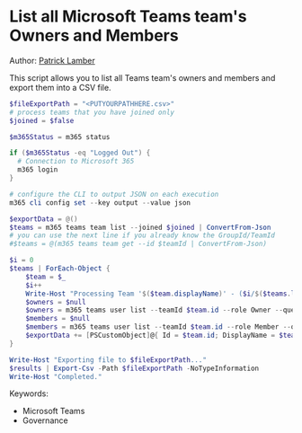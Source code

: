 # List all Microsoft Teams team's Owners and Members

Author: [Patrick Lamber](https://www.nubo.eu/List-All-Microsoft-Teams-Owners-And-Members/)

This script allows you to list all Teams team's owners and members and export them into a CSV file. 

```powershell tab="PowerShell Core"
$fileExportPath = "<PUTYOURPATHHERE.csv>"
# process teams that you have joined only
$joined = $false

$m365Status = m365 status

if ($m365Status -eq "Logged Out") {
  # Connection to Microsoft 365
  m365 login
}

# configure the CLI to output JSON on each execution
m365 cli config set --key output --value json

$exportData = @()
$teams = m365 teams team list --joined $joined | ConvertFrom-Json
# you can use the next line if you already know the GroupId/TeamId
#$teams = @(m365 teams team get --id $teamId | ConvertFrom-Json)

$i = 0
$teams | ForEach-Object {
    $team = $_
    $i++
    Write-Host "Processing Team '$($team.displayName)' - ($i/$($teams.length))"
    $owners = $null
    $owners = m365 teams user list --teamId $team.id --role Owner --query "[].userPrincipalName" | ConvertFrom-Json
    $members = $null
    $members = m365 teams user list --teamId $team.id --role Member --query "[].userPrincipalName" | ConvertFrom-Json
    $exportData += [PSCustomObject]@{ Id = $team.id; DisplayName = $team.displayName; Owners = $owners -join ', '; Members = $members -join ', '}
}

Write-Host "Exporting file to $fileExportPath..."
$results | Export-Csv -Path $fileExportPath -NoTypeInformation
Write-Host "Completed."
```

Keywords:

- Microsoft Teams
- Governance
